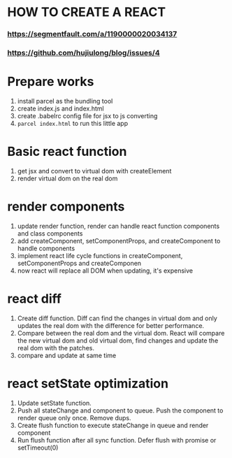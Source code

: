 # HOW TO CREATE A REACT

### https://segmentfault.com/a/1190000020034137
### https://github.com/hujiulong/blog/issues/4

# Prepare works
1. install parcel as the bundling tool 
2. create index.js and index.html
3. create .babelrc config file for jsx to js converting
4. `parcel index.html` to run this little app

# Basic react function
1. get jsx and convert to virtual dom with createElement
2. render virtual dom on the real dom

# render components
1. update render function, render can handle react function components and class components
2. add createComponent, setComponentProps, and createComponent to handle components
3. implement react life cycle functions in createComponent, setComponentProps and createComponen
4. now react will replace all DOM when updating, it's expensive

# react diff
1. Create diff function. Diff can find the changes in virtual dom and only updates the real dom with the difference for better performance.
2. Compare between the real dom and the virtual dom. React will compare the new virtual dom and old virtual dom, find changes and update the real dom with the patches.
3. compare and update at same time

# react setState optimization
1. Update setState function.
2. Push all stateChange and component to queue. Push the component to render queue only once. Remove dups.
3. Create flush function to execute stateChange in queue and render component
4. Run flush function after all sync function. Defer flush with promise or setTimeout(0)

